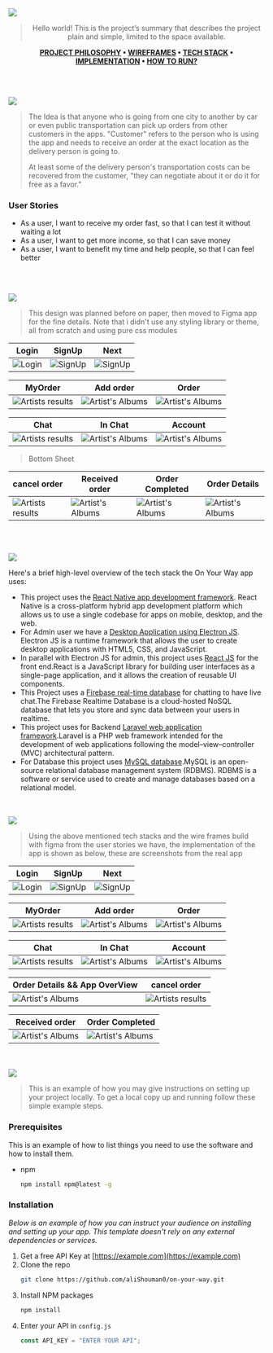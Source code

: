 <img src="./readme/title1.svg"/>

<div align="center">

> Hello world! This is the project’s summary that describes the project plain and simple, limited to the space available.

**[PROJECT PHILOSOPHY](https://github.com/aliShouman0/on-your-way#-project-philosophy) • [WIREFRAMES](https://github.com/aliShouman0/on-your-way#-wireframes) • [TECH STACK](https://github.com/aliShouman0/on-your-way#-tech-stack) • [IMPLEMENTATION](https://github.com/aliShouman0/on-your-way#-impplementation) • [HOW TO RUN?](https://github.com/aliShouman0/on-your-way#-how-to-run)**

</div>

<br><br>

<img src="./readme/title2.svg"/>

> The Idea is that anyone who is going from one city to another by car or even public transportation can pick up orders from other customers in the apps. "Customer" refers to the person who is using the app and needs to receive an order at the exact location as the delivery person is going to.
>
> At least some of the delivery person's transportation costs can be recovered from the customer, "they can negotiate about it or do it for free as a favor."

### User Stories

- As a user, I want to receive my order fast, so that I can test it without waiting a lot
- As a user, I want to get more income, so that I can save money
- As a user, I want to benefit my time and help people, so that I can feel better

<br><br>

<img src="./readme/title3.svg"/>

> This design was planned before on paper, then moved to Figma app for the fine details.
> Note that i didn't use any styling library or theme, all from scratch and using pure css modules

| Login                              | SignUp                               | Next                                     |
| ---------------------------------- | ------------------------------------ | ---------------------------------------- |
| ![Login](./readme/figma/Login.jpg) | ![SignUp](./readme/figma/Signup.jpg) | ![SignUp](./readme/figma/NextSignup.jpg) |

| MyOrder                                        | Add order                                       | Order                                        |
| ---------------------------------------------- | ----------------------------------------------- | -------------------------------------------- |
| ![Artists results](./readme/figma/MyOrder.jpg) | ![Artist's Albums](./readme/figma/AddOrder.jpg) | ![Artist's Albums](./readme/figma/Order.jpg) |

| Chat                                        | In Chat                                       | Account                                        |
| ------------------------------------------- | --------------------------------------------- | ---------------------------------------------- |
| ![Artists results](./readme/figma/Chat.jpg) | ![Artist's Albums](./readme/figma/InChat.jpg) | ![Artist's Albums](./readme/figma/Account.jpg) |

> Bottom Sheet

| cancel order                                       | Received order                                       | Order Completed                                       | Order Details                                         |
| -------------------------------------------------- | ---------------------------------------------------- | ----------------------------------------------------- | ----------------------------------------------------- |
| ![Artists results](./readme/figma/CancelOrder.jpg) | ![Artist's Albums](./readme/figma/ReceivedOrder.jpg) | ![Artist's Albums](./readme/figma/OrderCompleted.jpg) | ![Artist's Albums](./readme/figma/MyOrderDetails.jpg) |

<br><br>

<img src="./readme/title4.svg"/>

Here's a brief high-level overview of the tech stack the On Your Way app uses:

- This project uses the [React Native app development framework](https://reactnative.dev/). React Native is a cross-platform hybrid app development platform which allows us to use a single codebase for apps on mobile, desktop, and the web.
- For Admin user we have a [Desktop Application using Electron JS](https://www.electronjs.org/). Electron JS is a runtime framework that allows the user to create desktop applications with HTML5, CSS, and JavaScript.
- In parallel with Electron JS for admin, this project uses [React JS](https://reactjs.org/) for the front end.React is a JavaScript library for building user interfaces as a single-page application, and it allows the creation of reusable UI components.
- This Project uses a [Firebase real-time database](https://firebase.google.com/products/realtime-database) for chatting to have live chat.The Firebase Realtime Database is a cloud-hosted NoSQL database that lets you store and sync data between your users in realtime.
- This project uses for Backend [Laravel web application framework](https://laravel.com/).Laravel is a PHP web framework intended for the development of web applications following the model–view–controller (MVC) architectural pattern.
- For Database this project uses [MySQL database](https://www.mysql.com/).MySQL is an open-source relational database management system (RDBMS). RDBMS is a software or service used to create and manage databases based on a relational model.

<br><br>
<img src="./readme/title5.svg"/>

> Using the above mentioned tech stacks and the wire frames build with figma from the user stories we have, the implementation of the app is shown as below, these are screenshots from the real app

| Login                                 | SignUp                                  | Next                                        |
| ------------------------------------- | --------------------------------------- | ------------------------------------------- |
| ![Login](./readme/realApp/login.jpeg) | ![SignUp](./readme/realApp/signUp.jpeg) | ![SignUp](./readme/realApp/nextSignup.jpeg) |

| MyOrder                                           | Add order                                          | Order                                           |
| ------------------------------------------------- | -------------------------------------------------- | ----------------------------------------------- |
| ![Artists results](./readme/realApp/myOrder.jpeg) | ![Artist's Albums](./readme/realApp/addOrder.jpeg) | ![Artist's Albums](./readme/realApp/order.jpeg) |

| Chat                                           | In Chat                                          | Account                                           |
| ---------------------------------------------- | ------------------------------------------------ | ------------------------------------------------- |
| ![Artists results](./readme/realApp/chat.jpeg) | ![Artist's Albums](./readme/realApp/inchat.jpeg) | ![Artist's Albums](./readme/realApp/account.jpeg) |

> 

| Order Details && App OverView                | cancel order                                    |
| -------------------------------------------- | ----------------------------------------------- |
| ![Artist's Albums](./readme/realApp/app.gif) | ![Artists results](./readme/realApp/cancel.gif) |

| Received order                                         | Order Completed                                         |
| ------------------------------------------------------ | ------------------------------------------------------- |
| ![Artist's Albums](./readme/realApp/Receivedorder.gif) | ![Artist's Albums](./readme/realApp/OrderCompleted.gif) |

>

<br><br>
<img src="./readme/title6.svg"/>

> This is an example of how you may give instructions on setting up your project locally.
> To get a local copy up and running follow these simple example steps.

### Prerequisites

This is an example of how to list things you need to use the software and how to install them.

- npm
  ```sh
  npm install npm@latest -g
  ```

### Installation

_Below is an example of how you can instruct your audience on installing and setting up your app. This template doesn't rely on any external dependencies or services._

1. Get a free API Key at [https://example.com](https://example.com)
2. Clone the repo
   ```sh
   git clone https://github.com/aliShouman0/on-your-way.git
   ```
3. Install NPM packages
   ```sh
   npm install
   ```
4. Enter your API in `config.js`
   ```js
   const API_KEY = "ENTER YOUR API";
   ```
